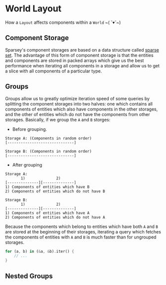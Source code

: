 # World Layout
How a `Layout` affects components within a `World` \~( ˘▾˘\~)

## Component Storage
Sparsey's component storages are based on a data structure called [sparse set](https://skypjack.github.io/2020-08-02-ecs-baf-part-9/). The advantage of this form of component storage is that the entities and components are stored in packed arrays which give us the best performance when iterating all components in a storage and allow us to get a slice with all components of a particular type.

## Groups
Groups allow us to greatly optimize iteration speed of some queries by splitting the component storages into two halves: one which contains all components of entities which also have components in the other storages, and the other of entities which do not have the components from other storages. Basically, if we group the `A` and `B` storges:
- Before grouping.
```
Storage A: (Components in random order)
[------------------------------]

Storage B: (Components in random order)
[------------------------------]
```

- After grouping
```
Storage A:
       1)              2)
[--------------][--------------]
1) Components of entities which have B
2) Components of entities which do not have B

Storage B:
       1)              2)
[--------------][--------------]
1) Components of entities which have A
2) Components of entities which do not have A
```

Because the components which belong to entities which have both `A` and `B` are stored at the beginning of their storages, iterating a query which fetches the components of entities with `A` and `B` is much faster than for ungrouped storages.
```rust
for (a, b) in (&a, &b).iter() {
    // ...
}
```

## Nested Groups
